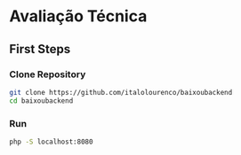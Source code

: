# Avaliação Técnica

## First Steps 

### Clone Repository

```bash
git clone https://github.com/italolourenco/baixoubackend
cd baixoubackend

```

### Run

```bash
php -S localhost:8080
```